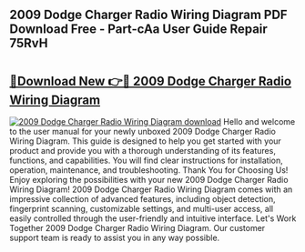 ## 2009 Dodge Charger Radio Wiring Diagram PDF Download Free - Part-cAa User Guide Repair 75RvH

# <h2><a href="http://dfl0rhn.blite.top/?on=2009+Dodge+Charger+Radio+Wiring+Diagram">🔗Download New 👉🔴 2009 Dodge Charger Radio Wiring Diagram</a></h2>

[![2009 Dodge Charger Radio Wiring Diagram download](https://i.imgur.com/lujVjoI.png)](http://dfl0rhn.blite.top/?on=2009+Dodge+Charger+Radio+Wiring+Diagram)
Hello and welcome to the user manual for your newly unboxed 2009 Dodge Charger Radio Wiring Diagram. This guide is designed to help you get started with your product and provide you with a thorough understanding of its features, functions, and capabilities. You will find clear instructions for installation, operation, maintenance, and troubleshooting. Thank You for Choosing Us! Enjoy exploring the possibilities with your new 2009 Dodge Charger Radio Wiring Diagram! 2009 Dodge Charger Radio Wiring Diagram comes with an impressive collection of advanced features, including object detection, fingerprint scanning, customizable settings, and multi-user access, all easily controlled through the user-friendly and intuitive interface. Let's Work Together 2009 Dodge Charger Radio Wiring Diagram. Our customer support team is ready to assist you in any way possible.
